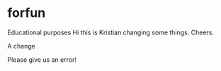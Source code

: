 # forfun
Educational purposes
Hi this is Kristian changing some things. Cheers.

A change

Please give us an error!
